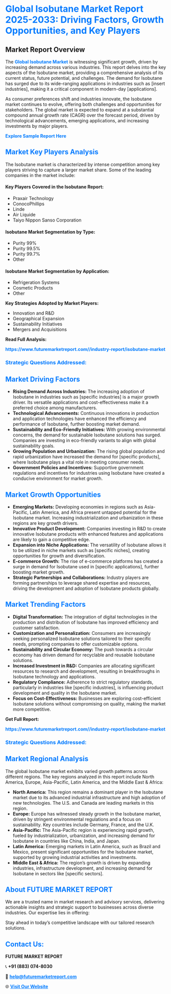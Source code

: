 <h1 style="color: #007BFF;">Global Isobutane Market Report 2025-2033: Driving Factors, Growth Opportunities, and Key Players</h1>

<section id="overview">
<h2>Market Report Overview</h2>
<p>The <a href="https://www.futuremarketreport.com//industry-report/isobutane-market" style="color: #007BFF; text-decoration: none;"><strong>Global Isobutane Market</strong></a> is witnessing significant growth, driven by increasing demand across various industries. This report delves into the key aspects of the Isobutane market, providing a comprehensive analysis of its current status, future potential, and challenges. The demand for Isobutane has surged due to its wide-ranging applications in industries such as [insert industries], making it a critical component in modern-day [applications].</p>
<p>As consumer preferences shift and industries innovate, the Isobutane market continues to evolve, offering both challenges and opportunities for stakeholders. The global market is expected to expand at a substantial compound annual growth rate (CAGR) over the forecast period, driven by technological advancements, emerging applications, and increasing investments by major players.</p>
</section>

<section id="overview">
<p><a href="https://www.futuremarketreport.com//request-sample/reportId=90584" style="color: #007BFF; text-decoration: none;"><strong>Explore Sample Report Here</strong></a></p>
</section>

<section id="key-players">
<h2 style="color: #007BFF;">Market Key Players Analysis</h2>
<p>The Isobutane market is characterized by intense competition among key players striving to capture a larger market share. Some of the leading companies in the market include:</p>
<h4>Key Players Covered in the Isobutane Report:</h4>
<ul><li>Praxair Technology</li><li>ConocoPhillips</li><li>Linde</li><li>Air Liquide</li><li>Taiyo Nippon Sanso Corporation</li></ul>
<h4>Isobutane Market Segmentation by Type:</h4>
<ul><li>Purity 99%</li><li>Purity 99.5%</li><li>Purity 99.7%</li><li>Other</li></ul>

<h4>Isobutane Market Segmentation by Application:</h4>
<ul><li>Refrigeration Systems</li><li>Cosmetic Products</li><li>Other</li></ul>
<p><strong>Key Strategies Adopted by Market Players:</strong></p>
<ul>
<li>Innovation and R&D</li>
<li>Geographical Expansion</li>
<li>Sustainability Initiatives</li>
<li>Mergers and Acquisitions</li>
</ul>
</section>

<section>
<p><strong>Read Full Analysis: </strong></p><a href="https://www.futuremarketreport.com//industry-report/isobutane-market" style="color: #007BFF; text-decoration: none;"><strong>https://www.futuremarketreport.com//industry-report/isobutane-market</strong></a>
<h3 style="color: #007BFF;">Strategic Questions Addressed:</h3>
</section>

<section id="driving-factors">
<h2 style="color: #007BFF;">Market Driving Factors</h2>
<ul>
<li><strong>Rising Demand Across Industries:</strong> The increasing adoption of Isobutane in industries such as [specific industries] is a major growth driver. Its versatile applications and cost-effectiveness make it a preferred choice among manufacturers.</li>
<li><strong>Technological Advancements:</strong> Continuous innovations in production and application technologies have enhanced the efficiency and performance of Isobutane, further boosting market demand.</li>
<li><strong>Sustainability and Eco-Friendly Initiatives:</strong> With growing environmental concerns, the demand for sustainable Isobutane solutions has surged. Companies are investing in eco-friendly variants to align with global sustainability goals.</li>
<li><strong>Growing Population and Urbanization:</strong> The rising global population and rapid urbanization have increased the demand for [specific products], where Isobutane plays a vital role in meeting consumer needs.</li>
<li><strong>Government Policies and Incentives:</strong> Supportive government regulations and incentives for industries using Isobutane have created a conducive environment for market growth.</li>
</ul>
</section>

<section id="growth-opportunities">
<h2 style="color: #007BFF;">Market Growth Opportunities</h2>
<ul>
<li><strong>Emerging Markets:</strong> Developing economies in regions such as Asia-Pacific, Latin America, and Africa present untapped potential for the Isobutane market. Increasing industrialization and urbanization in these regions are key growth drivers.</li>
<li><strong>Innovative Product Development:</strong> Companies investing in R&D to create innovative Isobutane products with enhanced features and applications are likely to gain a competitive edge.</li>
<li><strong>Expansion into Niche Applications:</strong> The versatility of Isobutane allows it to be utilized in niche markets such as [specific niches], creating opportunities for growth and diversification.</li>
<li><strong>E-commerce Growth:</strong> The rise of e-commerce platforms has created a surge in demand for Isobutane used in [specific applications], further boosting market growth.</li>
<li><strong>Strategic Partnerships and Collaborations:</strong> Industry players are forming partnerships to leverage shared expertise and resources, driving the development and adoption of Isobutane products globally.</li>
</ul>
</section>

<section id="trending-factors">
<h2 style="color: #007BFF;">Market Trending Factors</h2>
<ul>
<li><strong>Digital Transformation:</strong> The integration of digital technologies in the production and distribution of Isobutane has improved efficiency and customer satisfaction.</li>
<li><strong>Customization and Personalization:</strong> Consumers are increasingly seeking personalized Isobutane solutions tailored to their specific needs, prompting companies to offer customizable options.</li>
<li><strong>Sustainability and Circular Economy:</strong> The push towards a circular economy has driven demand for recyclable and reusable Isobutane solutions.</li>
<li><strong>Increased Investment in R&D:</strong> Companies are allocating significant resources to research and development, resulting in breakthroughs in Isobutane technology and applications.</li>
<li><strong>Regulatory Compliance:</strong> Adherence to strict regulatory standards, particularly in industries like [specific industries], is influencing product development and quality in the Isobutane market.</li>
<li><strong>Focus on Cost-Effectiveness:</strong> Businesses are exploring cost-efficient Isobutane solutions without compromising on quality, making the market more competitive.</li>
</ul>
</section>

<section>
<p><strong>Get Full Report: </strong></p><a href="https://www.futuremarketreport.com//industry-report/isobutane-market" style="color: #007BFF; text-decoration: none;"><strong>https://www.futuremarketreport.com//industry-report/isobutane-market</strong></a>
<h3 style="color: #007BFF;">Strategic Questions Addressed:</h3>
</section>


<section id="regional-analysis">
<h2 style="color: #007BFF;">Market Regional Analysis</h2>
<p>The global Isobutane market exhibits varied growth patterns across different regions. The key regions analyzed in this report include North America, Europe, Asia-Pacific, Latin America, and the Middle East & Africa:</p>
<ul>
<li><strong>North America:</strong> This region remains a dominant player in the Isobutane market due to its advanced industrial infrastructure and high adoption of new technologies. The U.S. and Canada are leading markets in this region.</li>
<li><strong>Europe:</strong> Europe has witnessed steady growth in the Isobutane market, driven by stringent environmental regulations and a focus on sustainability. Key countries include Germany, France, and the U.K.</li>
<li><strong>Asia-Pacific:</strong> The Asia-Pacific region is experiencing rapid growth, fueled by industrialization, urbanization, and increasing demand for Isobutane in countries like China, India, and Japan.</li>
<li><strong>Latin America:</strong> Emerging markets in Latin America, such as Brazil and Mexico, present significant opportunities for the Isobutane market, supported by growing industrial activities and investments.</li>
<li><strong>Middle East & Africa:</strong> The region’s growth is driven by expanding industries, infrastructure development, and increasing demand for Isobutane in sectors like [specific sectors].</li>
</ul>
</section>

<footer>
<h2 style="color: #007BFF;">About FUTURE MARKET REPORT</h2>
<p>We are a trusted name in market research and advisory services, delivering actionable insights and strategic support to businesses across diverse industries. Our expertise lies in offering:</p>

<p>Stay ahead in today’s competitive landscape with our tailored research solutions.</p>

<h2 style="color: #007BFF;">Contact Us:</h2>
<p><strong>FUTURE MARKET REPORT</strong></p>
<p>📞 <strong>+91 (883) 074-8030</strong></p>
<p>📧 <strong><a href="mailto:help@futuremarketreport.com" style="color: #007BFF;">help@futuremarketreport.com</a></strong></p>
<p>🌐 <strong><a href="https://www.futuremarketreport.com/" style="color: #007BFF;">Visit Our Website</a></strong></p>
</footer>